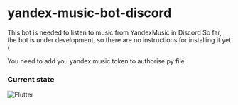 # yandex-music-bot-discord

This bot is needed to listen to music from YandexMusic in Discord
So far, the bot is under development, so there are no instructions for installing it yet (

You need to add you yandex.music token to authorise.py file 

### Current state
![Flutter](https://img.shields.io/badge/-Bugs-ff9900?style=for-the-badge)
